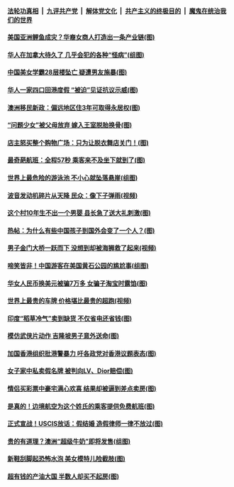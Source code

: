 ####  [法轮功真相](../../../../basic/blob/master/README.md?t=08151748) &nbsp;|&nbsp; [九评共产党](../../../../9ping.md/blob/master/README.md?t=08151748) &nbsp;|&nbsp; [解体党文化](../../../../jtdwh.md/blob/master/README.md?t=08151748)  &nbsp;|&nbsp; [共产主义的终极目的](../../../../gczydzjmd.md/blob/master/README.md?t=08151748) &nbsp;|&nbsp; [魔鬼在统治我们的世界](../../../../mgztzwmdsj.md/blob/master/README.md?t=08151748) 

#### [美国亚洲鲤鱼成灾？华裔女商人打造出一条产业链(图)](../pages/p3/903806.md?t=08151748) 

#### [华人在加拿大待久了 几乎会犯的各种“怪病”(组图)](../pages/p3/903772.md?t=08151748) 

#### [中国美女学霸28层楼坠亡 疑遭男友施暴(图)](../pages/p3/903769.md?t=08151748) 

#### [华人一家四口回港度假 “被迫”见证抗议示威(图)](../pages/p3/903761.md?t=08151748) 

#### [澳洲移民新政：偏远地区住3年可取得永居权(图)](../pages/p3/903736.md?t=08151748) 

#### [“问题少女”被父母放弃 嫁入王室脱胎换骨(图)](../pages/p3/903722.md?t=08151748) 

#### [店主怒买整个购物广场：只为让脱衣舞店关门！(图)](../pages/p3/903717.md?t=08151748) 

#### [最奇葩航班：全程57秒 乘客来不及坐下就到了(图)](../pages/p3/903706.md?t=08151748) 

#### [世界上最危险的游泳池 不小心就坠落悬崖(组图)](../pages/p3/903668.md?t=08151748) 

#### [波音发动机碎片从天降 民众：像下子弹雨(视频)](../pages/p3/903663.md?t=08151748) 

#### [这个村10年生不出一个男婴 县长急了送大礼刺激(图)](../pages/p3/903638.md?t=08151748) 

#### [热帖：为什么有些中国孩子到国外会变了一个人？(图)](../pages/p3/903619.md?t=08151748) 

#### [男子金门大桥一跃而下 没想到却被海狮救了起来(视频)](../pages/p3/903604.md?t=08151748) 

#### [啼笑皆非！中国游客在美国黄石公园的尴尬事(组图)](../pages/p3/903608.md?t=08151748) 

#### [华女人民币换美元被骗7万多 女骗子淘宝时露馅(图)](../pages/p3/903589.md?t=08151748) 

#### [世界上最贵的车牌 价格堪比最贵的超跑(视频)](../pages/p3/903543.md?t=08151748) 

#### [印度“稻草冷气”卖到缺货 不仅省电还省钱(图)](../pages/p3/903534.md?t=08151748) 

#### [模仿武侠片动作 吉隆坡男子意外送命(图)](../pages/p3/903531.md?t=08151748) 

#### [加国香港组织批港警暴力 吁各政党对香港议题表态(图)](../pages/p3/903529.md?t=08151748) 

#### [女子家中私卖假名牌 被判向LV、Dior赔偿(图)](../pages/p3/903526.md?t=08151748) 

#### [情侣买彩票中豪宅满心欢喜 结果却被逼到差点卖房(图)](../pages/p3/903498.md?t=08151748) 

#### [是真的！边境航空为这个姓氏的乘客提供免费航班(图)](../pages/p3/903493.md?t=08151748) 

#### [正式宣战！USCIS放话：假结婚 造假律师一律不放过(图)](../pages/p3/903478.md?t=08151748) 

#### [贵的有道理？澳洲“超级牛奶”即将发售(组图)](../pages/p3/903417.md?t=08151748) 

#### [新鞋刮脚起恐怖水泡 美女模特儿险截肢(图)](../pages/p3/903415.md?t=08151748) 

#### [超有钱的产油大国 半数人却买不起房(图)](../pages/p3/903414.md?t=08151748) 

